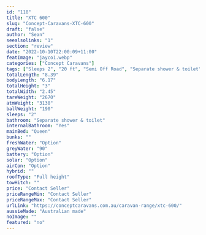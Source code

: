```yaml
---
id: "118"
title: "XTC 600"
slug: "Concept-Caravans-XTC-600"
draft: "false"
author: "Sean"
seealsolinks: "1"
section: "review"
date: "2022-10-10T22:00:09+11:00"
featImage: "jayco1.webp"
categories: ["Concept Caravans"]
tags: ["Sleeps 2", "20 ft", "Semi Off Road", "Separate shower & toilet", "Full height", "Price Unknown"]
totalLength: "8.39"
bodyLength: "6.17"
totalHeight: "3"
totalWidth: "2.45"
tareWeight: "2670"
atmWeight: "3130"
ballWeight: "190"
sleeps: "2"
bathroom: "Separate shower & toilet"
internalBathroom: "Yes"
mainBed: "Queen"
bunks: ""
freshWater: "Option"
greyWater: "90"
battery: "Option"
solar: "Option"
airCon: "Option"
hybrid: ""
roofType: "Full height"
towHitch: ""
price: "Contact Seller"
priceRangeMin: "Contact Seller"
priceRangeMax: "Contact Seller"
urlLink: "https://conceptcaravans.com.au/caravan-range/xtc-600/"
aussieMade: "Australian made"
noImage: ""
featured: "no"
---
```

